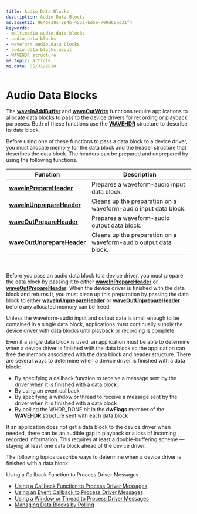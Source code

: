 ```yaml
---
title: Audio Data Blocks
description: Audio Data Blocks
ms.assetid: 9646e18c-294b-4532-bd5e-709d66ad31f4
keywords:
- multimedia audio,data blocks
- audio,data blocks
- waveform audio,data blocks
- audio data blocks,about
- WAVEHDR structure
ms.topic: article
ms.date: 05/31/2018
---
```


# Audio Data Blocks

The [**waveInAddBuffer**](https://msdn.microsoft.com/library/Dd743838(v=VS.85).aspx) and [**waveOutWrite**](https://msdn.microsoft.com/library/Dd743876(v=VS.85).aspx) functions require applications to allocate data blocks to pass to the device drivers for recording or playback purposes. Both of these functions use the [**WAVEHDR**](https://msdn.microsoft.com/library/Dd743837(v=VS.85).aspx) structure to describe its data block.

Before using one of these functions to pass a data block to a device driver, you must allocate memory for the data block and the header structure that describes the data block. The headers can be prepared and unprepared by using the following functions.



| Function                                                 | Description                                                      |
|----------------------------------------------------------|------------------------------------------------------------------|
| [**waveInPrepareHeader**](https://msdn.microsoft.com/library/Dd743848(v=VS.85).aspx)       | Prepares a waveform-audio input data block.                      |
| [**waveInUnprepareHeader**](https://msdn.microsoft.com/library/Dd743853(v=VS.85).aspx)   | Cleans up the preparation on a waveform-audio input data block.  |
| [**waveOutPrepareHeader**](https://msdn.microsoft.com/library/Dd743868(v=VS.85).aspx)     | Prepares a waveform-audio output data block.                     |
| [**waveOutUnprepareHeader**](https://msdn.microsoft.com/library/Dd743875(v=VS.85).aspx) | Cleans up the preparation on a waveform-audio output data block. |



 

Before you pass an audio data block to a device driver, you must prepare the data block by passing it to either [**waveInPrepareHeader**](https://msdn.microsoft.com/library/Dd743848(v=VS.85).aspx) or [**waveOutPrepareHeader**](https://msdn.microsoft.com/library/Dd743868(v=VS.85).aspx). When the device driver is finished with the data block and returns it, you must clean up this preparation by passing the data block to either [**waveInUnprepareHeader**](https://msdn.microsoft.com/library/Dd743853(v=VS.85).aspx) or [**waveOutUnprepareHeader**](https://msdn.microsoft.com/library/Dd743875(v=VS.85).aspx) before any allocated memory can be freed.

Unless the waveform-audio input and output data is small enough to be contained in a single data block, applications must continually supply the device driver with data blocks until playback or recording is complete.

Even if a single data block is used, an application must be able to determine when a device driver is finished with the data block so the application can free the memory associated with the data block and header structure. There are several ways to determine when a device driver is finished with a data block:

-   By specifying a callback function to receive a message sent by the driver when it is finished with a data block
-   By using an event callback
-   By specifying a window or thread to receive a message sent by the driver when it is finished with a data block
-   By polling the WHDR\_DONE bit in the **dwFlags** member of the [**WAVEHDR**](https://msdn.microsoft.com/library/Dd743837(v=VS.85).aspx) structure sent with each data block

If an application does not get a data block to the device driver when needed, there can be an audible gap in playback or a loss of incoming recorded information. This requires at least a double-buffering scheme — staying at least one data block ahead of the device driver.

The following topics describe ways to determine when a device driver is finished with a data block:

Using a Callback Function to Process Driver Messages

-   [Using a Callback Function to Process Driver Messages](using-a-callback-function-to-process-driver-messages.md)
-   [Using an Event Callback to Process Driver Messages](using-an-callback-to-process-driver-messages.md)
-   [Using a Window or Thread to Process Driver Messages](using-a-window-or-thread-to-process-driver-messages.md)
-   [Managing Data Blocks by Polling](managing-data-blocks-by-polling.md)

 

 




